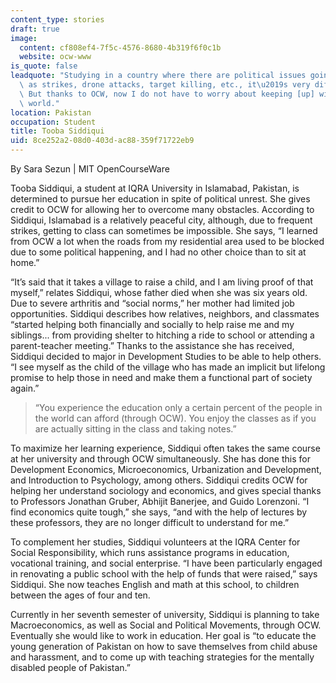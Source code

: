 ```yaml
---
content_type: stories
draft: true
image:
  content: cf808ef4-7f5c-4576-8680-4b319f6f0c1b
  website: ocw-www
is_quote: false
leadquote: "Studying in a country where there are political issues going on, such\
  \ as strikes, drone attacks, target killing, etc., it\u2019s very difficult to study.\
  \ But thanks to OCW, now I do not have to worry about keeping [up] with the competing\
  \ world."
location: Pakistan
occupation: Student
title: Tooba Siddiqui
uid: 8ce252a2-08d0-403d-ac88-359f71722eb9
---
```

By Sara Sezun | MIT OpenCourseWare

Tooba Siddiqui, a student at IQRA University in Islamabad, Pakistan, is determined to pursue her education in spite of political unrest. She gives credit to OCW for allowing her to overcome many obstacles. According to Siddiqui, Islamabad is a relatively peaceful city, although, due to frequent strikes, getting to class can sometimes be impossible. She says, “I learned from OCW a lot when the roads from my residential area used to be blocked due to some political happening, and I had no other choice than to sit at home.”

“It’s said that it takes a village to raise a child, and I am living proof of that myself,” relates Siddiqui, whose father died when she was six years old. Due to severe arthritis and “social norms,” her mother had limited job opportunities. Siddiqui describes how relatives, neighbors, and classmates “started helping both financially and socially to help raise me and my siblings... from providing shelter to hitching a ride to school or attending a parent-teacher meeting.” Thanks to the assistance she has received, Siddiqui decided to major in Development Studies to be able to help others. “I see myself as the child of the village who has made an implicit but lifelong promise to help those in need and make them a functional part of society again.”

> “You experience the education only a certain percent of the people in the world can afford (through OCW). You enjoy the classes as if you are actually sitting in the class and taking notes.”

To maximize her learning experience, Siddiqui often takes the same course at her university and through OCW simultaneously. She has done this for Development Economics, Microeconomics, Urbanization and Development, and Introduction to Psychology, among others. Siddiqui credits OCW for helping her understand sociology and economics, and gives special thanks to Professors Jonathan Gruber, Abhijit Banerjee, and Guido Lorenzoni. “I find economics quite tough,” she says, “and with the help of lectures by these professors, they are no longer difficult to understand for me.”

To complement her studies, Siddiqui volunteers at the IQRA Center for Social Responsibility, which runs assistance programs in education, vocational training, and social enterprise. “I have been particularly engaged in renovating a public school with the help of funds that were raised,” says Siddiqui. She now teaches English and math at this school, to children between the ages of four and ten.

Currently in her seventh semester of university, Siddiqui is planning to take Macroeconomics, as well as Social and Political Movements, through OCW. Eventually she would like to work in education. Her goal is “to educate the young generation of Pakistan on how to save themselves from child abuse and harassment, and to come up with teaching strategies for the mentally disabled people of Pakistan.”
